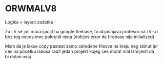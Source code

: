 # ORWMALV8

Logika + layout zadatka

Za LV se jos mora spojit na google firebase, to objasnjava profesor na LV-u i bez tog neces moc pokrenit nista (dobijes error da firebase nije initialized)

Msm da je lakse copy pasteat samo odredene fileove na kraju neg skinut jer ces na pocetku labosa radit jedan projekt kojeg ces morat mal izmijenit da bi dobio ovaj
